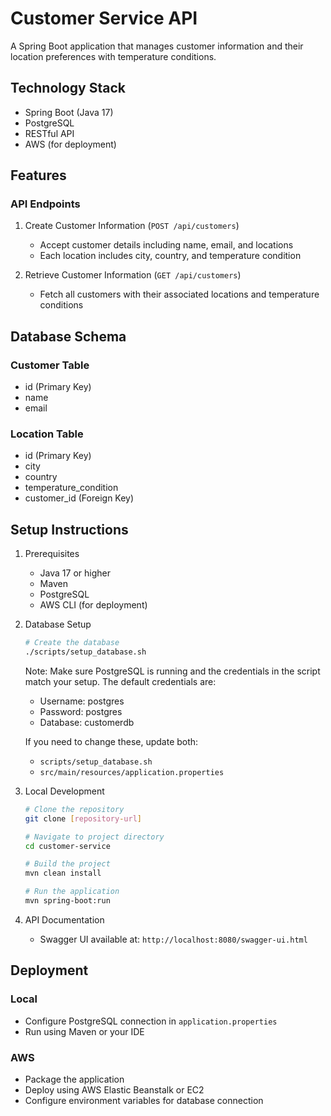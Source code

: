 # Customer Service API

A Spring Boot application that manages customer information and their location preferences with temperature conditions.

## Technology Stack

- Spring Boot (Java 17)
- PostgreSQL
- RESTful API
- AWS (for deployment)

## Features

### API Endpoints

1. Create Customer Information (`POST /api/customers`)
   - Accept customer details including name, email, and locations
   - Each location includes city, country, and temperature condition

2. Retrieve Customer Information (`GET /api/customers`)
   - Fetch all customers with their associated locations and temperature conditions

## Database Schema

### Customer Table
- id (Primary Key)
- name
- email

### Location Table
- id (Primary Key)
- city
- country
- temperature_condition
- customer_id (Foreign Key)

## Setup Instructions

1. Prerequisites
   - Java 17 or higher
   - Maven
   - PostgreSQL
   - AWS CLI (for deployment)

2. Database Setup
   ```bash
   # Create the database
   ./scripts/setup_database.sh
   ```
   Note: Make sure PostgreSQL is running and the credentials in the script match your setup.
   The default credentials are:
   - Username: postgres
   - Password: postgres
   - Database: customerdb

   If you need to change these, update both:
   - `scripts/setup_database.sh`
   - `src/main/resources/application.properties`

3. Local Development
   ```bash
   # Clone the repository
   git clone [repository-url]
   
   # Navigate to project directory
   cd customer-service
   
   # Build the project
   mvn clean install
   
   # Run the application
   mvn spring-boot:run
   ```

4. API Documentation
   - Swagger UI available at: `http://localhost:8080/swagger-ui.html`

## Deployment

### Local
- Configure PostgreSQL connection in `application.properties`
- Run using Maven or your IDE

### AWS
- Package the application
- Deploy using AWS Elastic Beanstalk or EC2
- Configure environment variables for database connection
